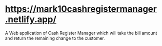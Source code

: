 # https://mark10cashregistermanager.netlify.app/
 A Web application of Cash Register Manager which will take the bill amount and return the remaining change to the customer. 
